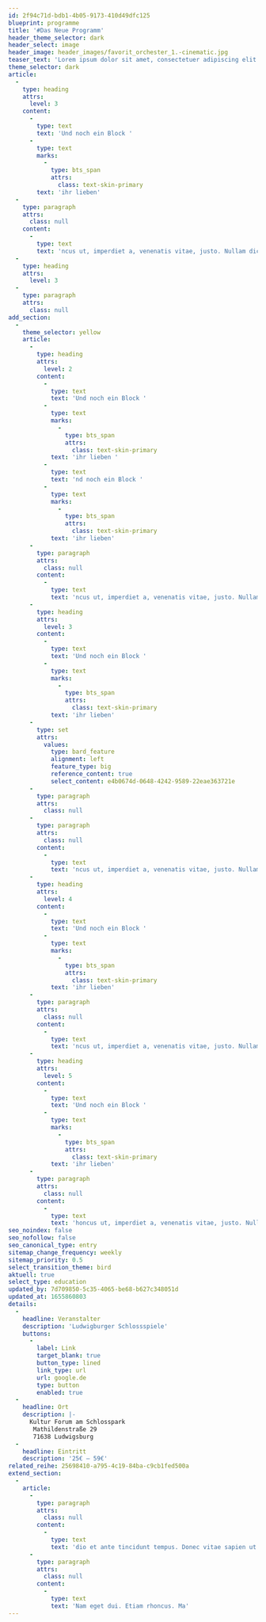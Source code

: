 ```yaml
---
id: 2f94c71d-bdb1-4b05-9173-410d49dfc125
blueprint: programme
title: '#Das Neue Programm'
header_theme_selector: dark
header_select: image
header_image: header_images/favorit_orchester_1.-cinematic.jpg
teaser_text: 'Lorem ipsum dolor sit amet, consectetuer adipiscing elit. Aenean commodo ligula eget dolor. Aenean massa. Cum sociis natoque penatibus et magnis dis parturient montes, nascetur ridiculus mus. Donec quam felis.'
theme_selector: dark
article:
  -
    type: heading
    attrs:
      level: 3
    content:
      -
        type: text
        text: 'Und noch ein Block '
      -
        type: text
        marks:
          -
            type: bts_span
            attrs:
              class: text-skin-primary
        text: 'ihr lieben'
  -
    type: paragraph
    attrs:
      class: null
    content:
      -
        type: text
        text: 'ncus ut, imperdiet a, venenatis vitae, justo. Nullam dictum felis eu pede mollis pretium. Integer tincidunt. Cras dapibus. Vivamus elementum semper nisi. Aenean vulputate eleifend tellus. Aenean leo ligula, porttitor eu, consequat vitae, eleifend ac, enim. Aliquam lorem ante, dapibus in, viverra quis, feugiat a, tellus. Phaselluncus ut, imperdiet a, venenatis vitae, justo. Nullam dictum felis eu pede mollis pretium. Integer tincidunt. Cras dapibus. Vivamus elementum semper nisi. Aenean vulputate eleifend tellus. Aenean leo ligula, porttitor eu, consequat vitae, eleifend ac, enim. Aliquam lorem ante, dapibus in, viverra quis, feugiat a, tellus. Phasellu'
  -
    type: heading
    attrs:
      level: 3
  -
    type: paragraph
    attrs:
      class: null
add_section:
  -
    theme_selector: yellow
    article:
      -
        type: heading
        attrs:
          level: 2
        content:
          -
            type: text
            text: 'Und noch ein Block '
          -
            type: text
            marks:
              -
                type: bts_span
                attrs:
                  class: text-skin-primary
            text: 'ihr lieben '
          -
            type: text
            text: 'nd noch ein Block '
          -
            type: text
            marks:
              -
                type: bts_span
                attrs:
                  class: text-skin-primary
            text: 'ihr lieben'
      -
        type: paragraph
        attrs:
          class: null
        content:
          -
            type: text
            text: 'ncus ut, imperdiet a, venenatis vitae, justo. Nullam dictum felis eu pede mollis pretium. Integer tincidunt. Cras dapibus. Vivamus elementum semper nisi. Aenean vulputate eleifend tellus. Aenean leo ligula, porttitor eu, consequat vitae, eleifend ac, enim. Aliquam lorem ante, dapibus in, viverra quis, feugiat a, tellus. Phasellu'
      -
        type: heading
        attrs:
          level: 3
        content:
          -
            type: text
            text: 'Und noch ein Block '
          -
            type: text
            marks:
              -
                type: bts_span
                attrs:
                  class: text-skin-primary
            text: 'ihr lieben'
      -
        type: set
        attrs:
          values:
            type: bard_feature
            alignment: left
            feature_type: big
            reference_content: true
            select_content: e4b0674d-0648-4242-9589-22eae363721e
      -
        type: paragraph
        attrs:
          class: null
      -
        type: paragraph
        attrs:
          class: null
        content:
          -
            type: text
            text: 'ncus ut, imperdiet a, venenatis vitae, justo. Nullam dictum felis eu pede mollis pretium. Integer tincidunt. Cras dapibus. Vivamus elementum semper nisi. Aenean vulputate eleifend tellus. Aenean leo ligula, porttitor eu, consequat vitae, eleifend ac, enim. Aliquam lorem ante, dapibus in, viverra quis, feugiat a, tellus. Phasellu'
      -
        type: heading
        attrs:
          level: 4
        content:
          -
            type: text
            text: 'Und noch ein Block '
          -
            type: text
            marks:
              -
                type: bts_span
                attrs:
                  class: text-skin-primary
            text: 'ihr lieben'
      -
        type: paragraph
        attrs:
          class: null
        content:
          -
            type: text
            text: 'ncus ut, imperdiet a, venenatis vitae, justo. Nullam dictum felis eu pede mollis pretium. Integer tincidunt. Cras dapibus. Vivamus elementum semper nisi. Aenean vulputate eleifend tellus. Aenean leo ligula, porttitor eu, consequat vitae, eleifend ac, enim. Aliquam lorem ante, dapibus in, viverra quis, feugiat a, tellus. Phasellu'
      -
        type: heading
        attrs:
          level: 5
        content:
          -
            type: text
            text: 'Und noch ein Block '
          -
            type: text
            marks:
              -
                type: bts_span
                attrs:
                  class: text-skin-primary
            text: 'ihr lieben'
      -
        type: paragraph
        attrs:
          class: null
        content:
          -
            type: text
            text: 'honcus ut, imperdiet a, venenatis vitae, justo. Nullam dictum felis eu pede mollis pretium. Integer tincidunt. Cras dapibus. Vivamus elementum semper nisi. Aenean vulputate eleifend tellus. Aenean leo ligula, porttitor eu, consequat vitae, eleifend ac, enim. Aliquam lorem ante, dapibus in, viverra quis, feugiat a, tellus. Phasellus viverra nulla ut metus varius laoreet. Quisque rutrum. Aenean imperdiet. Etiam ultricies nisi vel augue. Curabitur ullamcorper ultricies nisi. Nam eget dui. Etiam rhoncus. Maecenas tempus, tellus eget condimentum rhoncus, sem quam semper libero, sit amet adipiscing sem neque sed ipsum. Nam quam nunc, blandit vel, luctus pulvinar, hendrerit id, lorem. Maecenas nec odio et ante tincidunt tempus. Donec vitae sapien ut libero venenatis faucibus. Nullam quis ante. Etiam sit amet orci eget eros faucibus tincidunt. Duis leo. Sed fringilla mauris sit amet nibh. Donec sodales sagittis magna. Sed consequat, leo eget bibendum sodales, augue velit cursus nunc,'
seo_noindex: false
seo_nofollow: false
seo_canonical_type: entry
sitemap_change_frequency: weekly
sitemap_priority: 0.5
select_transition_theme: bird
aktuell: true
select_type: education
updated_by: 7d709850-5c35-4065-be68-b627c348051d
updated_at: 1655860803
details:
  -
    headline: Veranstalter
    description: 'Ludwigburger Schlossspiele'
    buttons:
      -
        label: Link
        target_blank: true
        button_type: lined
        link_type: url
        url: google.de
        type: button
        enabled: true
  -
    headline: Ort
    description: |-
      Kultur Forum am Schlosspark 
       Mathildenstraße 29
       71638 Ludwigsburg
  -
    headline: Eintritt
    description: '25€ – 59€'
related_reihe: 25698410-a795-4c19-84ba-c9cb1fed500a
extend_section:
  -
    article:
      -
        type: paragraph
        attrs:
          class: null
        content:
          -
            type: text
            text: 'dio et ante tincidunt tempus. Donec vitae sapien ut libero venenatis faucibus. Nullam quis ante. Etiam sit amet orci eget eros faucibus tincidunt. Duis leo. Sed fringilla mauris sit amet nibh. Donec sodales sagittis magna. Sed consequat, leo eget bibendum sodales, augue velit cursus nunc,'
      -
        type: paragraph
        attrs:
          class: null
        content:
          -
            type: text
            text: 'Nam eget dui. Etiam rhoncus. Ma'
---
```

